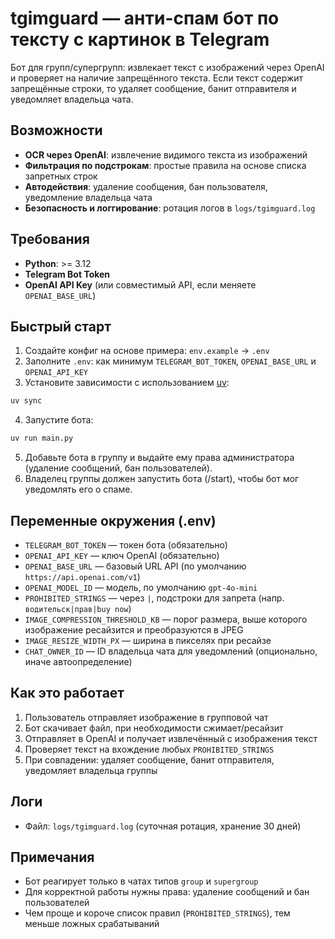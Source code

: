 # tgimguard — анти-спам бот по тексту с картинок в Telegram

Бот для групп/супергрупп: извлекает текст с изображений через OpenAI и проверяет на наличие запрещённого текста.
Если текст содержит запрещённые строки, то удаляет сообщение, банит отправителя и уведомляет владельца чата.

## Возможности

- **OCR через OpenAI**: извлечение видимого текста из изображений
- **Фильтрация по подстрокам**: простые правила на основе списка запретных строк
- **Автодействия**: удаление сообщения, бан пользователя, уведомление владельца чата
- **Безопасность и логгирование**: ротация логов в `logs/tgimguard.log`

## Требования

- **Python**: >= 3.12
- **Telegram Bot Token**
- **OpenAI API Key** (или совместимый API, если меняете `OPENAI_BASE_URL`)

## Быстрый старт

1. Создайте конфиг на основе примера: `env.example` -> `.env`
2. Заполните `.env`: как минимум `TELEGRAM_BOT_TOKEN`, `OPENAI_BASE_URL` и `OPENAI_API_KEY`
3. Установите зависимости с использованием [uv](https://github.com/astral-sh/uv?tab=readme-ov-file#installation):
```bash
uv sync
```
4. Запустите бота:
```bash
uv run main.py
```
5. Добавьте бота в группу и выдайте ему права администратора (удаление сообщений, бан пользователей).
6. Владелец группы должен запустить бота (/start), чтобы бот мог уведомлять его о спаме.

## Переменные окружения (.env)
- `TELEGRAM_BOT_TOKEN` — токен бота (обязательно)
- `OPENAI_API_KEY` — ключ OpenAI (обязательно)
- `OPENAI_BASE_URL` — базовый URL API (по умолчанию `https://api.openai.com/v1`)
- `OPENAI_MODEL_ID` — модель, по умолчанию `gpt-4o-mini`
- `PROHIBITED_STRINGS` — через `|`, подстроки для запрета (напр. `водительск|прав|buy now`)
- `IMAGE_COMPRESSION_THRESHOLD_KB` — порог размера, выше которого изображение ресайзится и преобразуются в JPEG
- `IMAGE_RESIZE_WIDTH_PX` — ширина в пикселях при ресайзе
- `CHAT_OWNER_ID` — ID владельца чата для уведомлений (опционально, иначе автоопределение)

## Как это работает
1. Пользователь отправляет изображение в групповой чат
2. Бот скачивает файл, при необходимости сжимает/ресайзит
3. Отправляет в OpenAI и получает извлечённый с изображения текст
4. Проверяет текст на вхождение любых `PROHIBITED_STRINGS`
5. При совпадении: удаляет сообщение, банит отправителя, уведомляет владельца группы

## Логи
- Файл: `logs/tgimguard.log` (суточная ротация, хранение 30 дней)

## Примечания
- Бот реагирует только в чатах типов `group` и `supergroup`
- Для корректной работы нужны права: удаление сообщений и бан пользователей
- Чем проще и короче список правил (`PROHIBITED_STRINGS`), тем меньше ложных срабатываний
